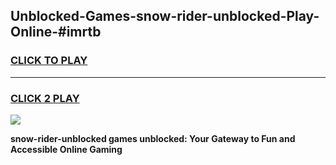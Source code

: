 
## Unblocked-Games-snow-rider-unblocked-Play-Online-#imrtb
<h3>
<a href="https://premium.freeplayer.one?title=snow-rider-unblocked&ref=27F">CLICK TO PLAY</a></h3>
<hr>

<h3>
<a href="https://premium.freeplayer.one?title=snow-rider-unblocked&ref=27F">CLICK 2 PLAY</a>
  
</h3>

<a href="https://premium.freeplayer.one?title=snow-rider-unblocked&ref=27F"><img src="https://clearcache.store/games.png"></a>


**snow-rider-unblocked games unblocked: Your Gateway to Fun and Accessible Online Gaming**
